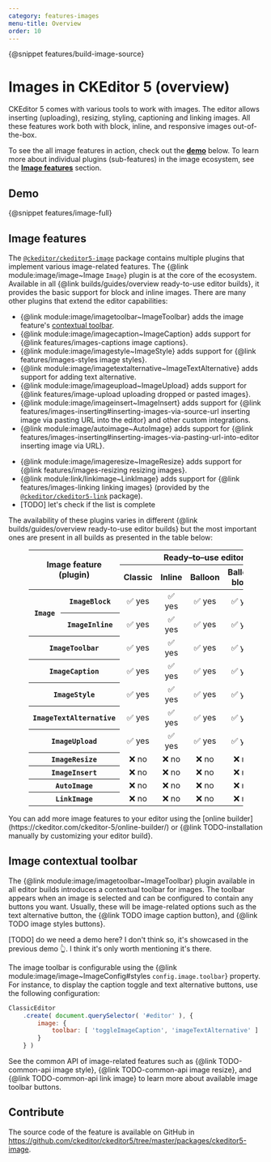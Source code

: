 ```yaml
---
category: features-images
menu-title: Overview
order: 10
---
```

{@snippet features/build-image-source}

# Images in CKEditor 5 (overview)

CKEditor 5 comes with various tools to work with images. The editor allows inserting (uploading), resizing, styling, captioning and linking images. All these features work both with block, inline, and responsive images out-of-the-box.

To see the all image features in action, check out the [**demo**](#demo) below. To learn more about individual plugins (sub-features) in the image ecosystem, see the [**Image features**](#image-features) section.

## Demo

{@snippet features/image-full}

## Image features

The [`@ckeditor/ckeditor5-image`](https://www.npmjs.com/package/@ckeditor/ckeditor5-image) package contains multiple plugins that implement various image-related features. The {@link module:image/image~Image `Image`} plugin is at the core of the ecosystem. Available in all {@link builds/guides/overview ready-to-use editor builds}, it provides the basic support for block and inline images. There are many other plugins that extend the editor capabilities:

* {@link module:image/imagetoolbar~ImageToolbar} adds the image feature's [contextual toolbar](#image-contextual-toolbar).
* {@link module:image/imagecaption~ImageCaption} adds support for {@link features/images-captions image captions}.
* {@link module:image/imagestyle~ImageStyle} adds support for {@link features/images-styles image styles}.
* {@link module:image/imagetextalternative~ImageTextAlternative} adds support for adding text alternative.
* {@link module:image/imageupload~ImageUpload} adds support for {@link features/image-upload uploading dropped or pasted images}.
* {@link module:image/imageinsert~ImageInsert} adds support for {@link features/images-inserting#inserting-images-via-source-url inserting image via pasting URL into the editor} and other custom integrations.
* {@link module:image/autoimage~AutoImage} adds support for {@link features/images-inserting#inserting-images-via-pasting-url-into-editor inserting image via URL}.
<!-- would these two above not fit better in image upload section? -->
* {@link module:image/imageresize~ImageResize} adds support for {@link features/images-resizing resizing images}.
* {@link module:link/linkimage~LinkImage} adds support for {@link features/images-linking linking images} (provided by the [`@ckeditor/ckeditor5-link`](https://www.npmjs.com/package/@ckeditor/ckeditor5-link) package).
* [TODO] let's check if the list is complete

The availability of these plugins varies in different {@link builds/guides/overview ready-to-use editor builds} but the most important ones are present in all builds as presented in the table below:

<figure class="table">
	<table style="text-align: center">
		<thead>
			<tr>
				<th rowspan="2" colspan="2" style="vertical-align: middle">Image feature (plugin)</th>
				<th colspan="5">Ready–to–use editor build</th>
			</tr>
			<tr>
				<th>Classic</th>
				<th>Inline</th>
				<th>Balloon</th>
				<th>Balloon block</th>
				<th>Document</th>
			</tr>
		</thead>
		<tbody>
			<tr>
				<th rowspan="2" style="vertical-align: middle"><code>Image</code></th>
				<th><code>ImageBlock</code></th>
				<td>✅ yes</td>
				<td>✅ yes</td>
				<td>✅ yes</td>
				<td>✅ yes</td>
				<td>✅ yes</td>
			</tr>
			<tr>
				<th><code>ImageInline</code></th>
				<td>✅ yes</td>
				<td>✅ yes</td>
				<td>✅ yes</td>
				<td>✅ yes</td>
				<td>✅ yes</td>
			</tr>
			<tr>
				<th colspan="2"><code>ImageToolbar</code></th>
				<td>✅ yes</td>
				<td>✅ yes</td>
				<td>✅ yes</td>
				<td>✅ yes</td>
				<td>✅ yes</td>
			</tr>
			<tr>
				<th colspan="2"><code>ImageCaption</code></th>
				<td>✅ yes</td>
				<td>✅ yes</td>
				<td>✅ yes</td>
				<td>✅ yes</td>
				<td>✅ yes</td>
			</tr>
			<tr>
				<th colspan="2"><code>ImageStyle</code></th>
				<td>✅ yes</td>
				<td>✅ yes</td>
				<td>✅ yes</td>
				<td>✅ yes</td>
				<td>✅ yes</td>
			</tr>
			<tr>
				<th colspan="2"><code>ImageTextAlternative</code></th>
				<td>✅ yes</td>
				<td>✅ yes</td>
				<td>✅ yes</td>
				<td>✅ yes</td>
				<td>✅ yes</td>
			</tr>
			<tr>
				<th colspan="2"><code>ImageUpload</code></th>
				<td>✅ yes</td>
				<td>✅ yes</td>
				<td>✅ yes</td>
				<td>✅ yes</td>
				<td>✅ yes</td>
			</tr>
			<tr>
				<th colspan="2"><code>ImageResize</code></th>
				<td>❌ no</td>
				<td>❌ no</td>
				<td>❌ no</td>
				<td>❌ no</td>
				<td>✅ yes</td>
			</tr>
			<tr>
				<th colspan="2"><code>ImageInsert</code></th>
				<td>❌ no</td>
				<td>❌ no</td>
				<td>❌ no</td>
				<td>❌ no</td>
				<td>❌ no</td>
			</tr>
			<tr>
				<th colspan="2"><code>AutoImage</code></th>
				<td>❌ no</td>
				<td>❌ no</td>
				<td>❌ no</td>
				<td>❌ no</td>
				<td>❌ no</td>
			</tr>
			<tr>
				<th colspan="2"><code>LinkImage</code></th>
				<td>❌ no</td>
				<td>❌ no</td>
				<td>❌ no</td>
				<td>❌ no</td>
				<td>❌ no</td>
			</tr>
		</tbody>
	</table>
</figure>

<info-box>
	You can add more image features to your editor using the [online builder](https://ckeditor.com/ckeditor-5/online-builder/) or {@link TODO-installation manually by customizing your editor build}.
</info-box>

## Image contextual toolbar

The {@link module:image/imagetoolbar~ImageToolbar} plugin available in all editor builds introduces a contextual toolbar for images. The toolbar appears when an image is selected and can be configured to contain any buttons you want. Usually, these will be image-related options such as the text alternative button, the {@link TODO image caption button}, and {@link TODO image styles buttons}.

[TODO] do we need a demo here? I don't think so, it's showcased in the previous demo 👆. I think it's only worth mentioning it's there.

The image toolbar is configurable using the {@link module:image/image~ImageConfig#styles `config.image.toolbar`} property. For instance, to display the caption toggle and text alternative buttons, use the following configuration:

```js
ClassicEditor
	.create( document.querySelector( '#editor' ), {
		image: {
			toolbar: [ 'toggleImageCaption', 'imageTextAlternative' ]
		}
	} )
```

See the common API of image-related features such as {@link TODO-common-api image style}, {@link TODO-common-api image resize}, and {@link TODO-common-api link image} to learn more about available image toolbar buttons.

## Contribute

The source code of the feature is available on GitHub in https://github.com/ckeditor/ckeditor5/tree/master/packages/ckeditor5-image.
